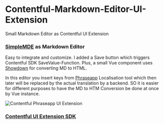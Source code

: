 # Contentful-Markdown-Editor-UI-Extension
Small Markdown Editor as Contentful UI Extension

### [SimpleMDE](https://github.com/sparksuite/simplemde-markdown-editor "SimpleMDE") as Markdown Editor
Easy to integrate and customize. I added a Save button which triggers Contentful SDK SaveValue-Function. 
Plus, a small Vue component uses [Showdown](https://github.com/showdownjs/showdown "Showdown MD to HTML Converter") for converting MD to HTML.

In this editor you insert keys from [Phraseapp](https://phraseapp.com/ "Phraseapp.com") Localisation tool which then later will be replaced by the actual translation by a backend. SO it is easier for different purposes to have the MD to HTM Conversion be done at once by Vue instance.

![Contentful Phraseapp UI Extension](https://github.com/TinkeringAround/Contentful-Markdown-Editor-UI-Extension/blob/master/images/Contentful-Markdown-Editor-Extension.PNG "Contentful Markdown Editor UI Extension")

### [Contentful UI Extension SDK](https://github.com/contentful/ui-extensions-sdk "Contentful UI Extension SDK")
